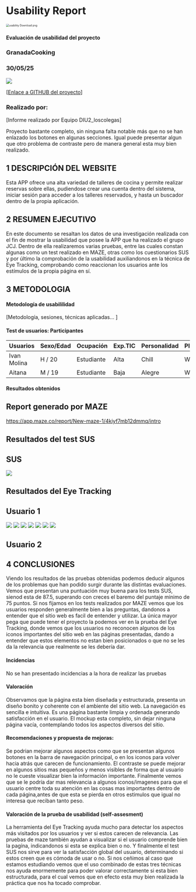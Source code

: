 # Usability Report



<img src="https://encrypted-tbn0.gstatic.com/images?q=tbn:ANd9GcRF017nhV-TFmNER2OM8UbXtdN6xwAKBYrv0i6onNfKu6Yn0BV0RK6aiOroeXl73LSY-B0&usqp=CAU" alt="usability Download png" style="zoom:50%;" />

#### Evaluación de usabilidad del proyecto 

### GranadaCooking

### 30/05/25





![](Home_B.png)

[[Enlace a GITHUB del proyecto](https://github.com/vikho22/UX_CaseStudy)]





### Realizado por:

[Informe realizado por Equipo DIU2_loscolegas]

Proyecto bastante completo, sin ninguna falta notable más que no se han enlazado los botones en algunas secciones.
Igual puede presentar algun que otro problema de contraste pero de manera general esta muy bien realizado.




## 1 DESCRIPCIÓN DEL WEBSITE

Esta APP ofrece una alta variedad de talleres de cocina y permite realizar reservas sobre ellas, pudiendose crear una cuenta dentro del sistema, iniciar sesión para acceder a los talleres reservados, y hasta un buscador dentro de la propia aplicación.


## 2 RESUMEN EJECUTIVO

En este documento se resaltan los datos de una investigación realizada con el fin de mostrar la usabilidad que posee la APP que ha realizado el grupo JCJ. Dentro de ella realizaremos varias pruebas, entre las cuales constan algunas como un test realizado en MAZE, otras como los cuestionarios SUS y por último la comprobación de la usabilidad auxiliandonos en la técnica de Eye Tracking, comprobando como reaccionan los usuarios ante los estímulos de la propia página en sí.

## 3 METODOLOGIA 

#### Metodología de usabililidad

[Metodología, sesiones,  técnicas aplicadas... ]

 

#### Test de usuarios: Participantes

| Usuarios | Sexo/Edad     | Ocupación   |  Exp.TIC    | Personalidad | Plataforma | Caso
| ------------- | -------- | ----------- | ----------- | -----------  | ---------- | ----
| Ivan Molina   | H / 20   | Estudiante  | Alta        | Chill        | Web        | B 
| Aitana        | M / 19   | Estudiante  | Baja        | Alegre       | Web        | B 


#### Resultados obtenidos

Report generado por MAZE
------
https://app.maze.co/report/New-maze-1/4kiyf7mb12dmmq/intro

Resultados del test SUS
------

SUS 
-----
![](susB.jpeg)



Resultados del Eye Tracking
-----

Usuario 1
----

![](eyeTrackingB1.png)
![](eyeTrackingB2.png)
![](eyeTrackingB3.png)
![](eyeTrackingB4.png)
![](eyeTrackingB5.png)
![](eyeTrackingB6.png)
![](eyeTrackingB7.png)

Usuario 2
----


## 4 CONCLUSIONES 
Viendo los resultados de las pruebas obtenidas podemos deducir algunos de los problemas que han podido surgir durante las distintas evaluaciones. Vemos que presentan una puntuación muy buena para los tests SUS, sienod esta de 87.5, superando con creces el baremo del puntaje minimo de 75 puntos. Si nos fijamos en los tests realizados por MAZE vemos que los usuarios responden generalmente bien a las preguntas, dandonos a entender que el sitio web es facil de entender y utilizar. La única mayor pega que puede tener el proyecto la podemos ver en la prueba del Eye Tracking, donde vemos que los usuarios no reconocen algunos de los iconos importantes del sitio web en las páginas presentadas, dando a entender que estos elementos no estan bien posicionados o que no se les da la relevancia que realmente se les debería dar.

#### Incidencias

No se han presentado incidencias a la hora de realizar las pruebas



#### Valoración 

Observamos que la página esta bien diseñada y estructurada, presenta un diseño bonito y coherente con el ambiente del sitio web. La navegación es sencilla e intuitiva. Es una página bastante limpia y ordenada generando satisfacción en el usuario. El mockup esta completo, sin dejar ninguna página vacía, contemplando todos los aspectos diversos del sitio.



#### Recomendaciones y propuesta de mejoras: 

Se podrian mejorar algunos aspectos como que se presentan algunos botones en la barra de navegación principal, o en los iconos para volver hacia atrás que carecen de funcionamiento. El contraste se puede mejorar en algunos sitios mas pequeños y menos visibles de forma que al usuario no le cueste visualizar bien la información importante. Finalmente vemos que se le podría dar mas relevancia a algunos iconos/imagenes para que el usuario centre toda su atención en las cosas mas importantes dentro de cada página,antes de que esta se pierda en otros estimulos que igual no interesa que reciban tanto peso.



#### Valoración de la prueba de usabilidad (self-assesment)

La herramienta del Eye Tracking ayuda mucho para detectar los aspectos más visitados por los usuarios y ver si estos carecen de relevancia. Las pruebas de maze también ayudan a visualizar si el usuario comprende bien la pagína, indicandonos si esta se explica bien o no. Y finalmente el test SUS nos sirve para ver la satisfacción global del usuario, determinando si estos creen que es cómoda de usar o no. Si nos ceñimos al caso que estamos estudiando vemos que el uso combinado de estas tres técnicas nos ayuda enormemente para poder valorar correctamente si esta bien estructurada, para el cual vemos que en efecto esta muy bien realizada la práctica que nos ha tocado comprobar.
